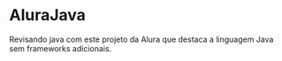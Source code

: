 # AluraJava
Revisando java com este projeto da Alura que destaca a linguagem Java sem frameworks adicionais.
